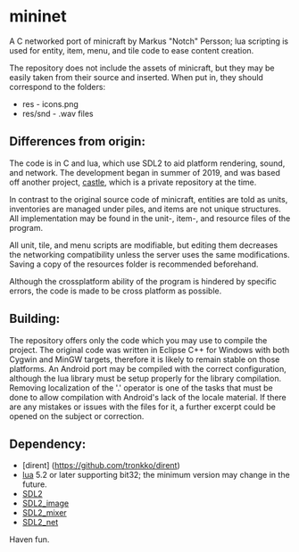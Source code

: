 # mininet
A C networked port of minicraft by Markus "Notch" Persson; lua scripting is used for entity, item, menu, and tile code to ease content creation.

The repository does not include the assets of minicraft, but they may be easily taken from their source and inserted. When put in, they should correspond to the folders:
- res - icons.png
- res/snd - .wav files

## Differences from origin:

The code is in C and lua, which use SDL2 to aid platform rendering, sound, and network. The development began in summer of 2019, and was based off another project, [castle](https://github.com/InconnuPersona/castle), which is a private repository at the time.

In contrast to the original source code of minicraft, entities are told as units, inventories are managed under piles, and items are not unique structures. All implementation may be found in the unit-, item-, and resource files of the program. 

All unit, tile, and menu scripts are modifiable, but editing them decreases the networking compatibility unless the server uses the same modifications. Saving a copy of the resources folder is recommended beforehand.

Although the crossplatform ability of the program is hindered by specific errors, the code is made to be cross platform as possible.

## Building:

The repository offers only the code which you may use to compile the project. The original code was written in Eclipse C++ for Windows with both Cygwin and MinGW targets, therefore it is likely to remain stable on those platforms. An Android port may be compiled with the correct configuration, although the lua library must be setup properly for the library compilation. Removing localization of the '.' operator is one of the tasks that must be done to allow compilation with Android's lack of the locale material. If there are any mistakes or issues with the files for it, a further excerpt could be opened on the subject or correction.

## Dependency:
- [dirent] (https://github.com/tronkko/dirent)
- [lua](https://www.lua.org/) 5.2 or later supporting bit32; the minimum version may change in the future.
- [SDL2](https://www.libsdl.org/download-2.0.php)
- [SDL2_image](https://www.libsdl.org/projects/SDL_image/)
- [SDL2_mixer](https://www.libsdl.org/projects/SDL_mixer/)
- [SDL2_net](https://www.libsdl.org/projects/SDL_net/)

Haven fun.
